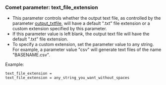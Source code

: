 ### Comet parameter: text_file_extension

- This parameter controls whether the output text file, as controlled by the parameter
[output_txtfile](output_txtfile.html),
will have a default ".txt" file extension or a custom extension specified by this parameter.
- If this parameter value is left blank, the output text file will have the default ".txt" file extension.
- To specify a custom extension, set the parameter value to any
string.  For example, a parameter value "csv" will generate text
files of the name "BASENAME.csv".

Example:
```
text_file_extension =
text_file_extension = any_string_you_want_without_spaces
```
